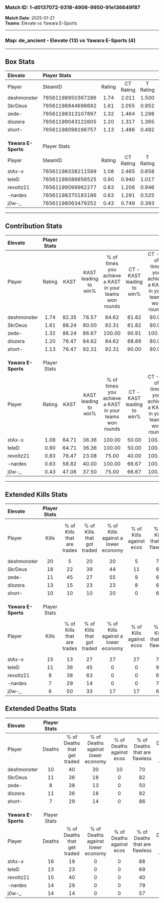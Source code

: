 ### Match ID: 1-d0137072-9318-4906-9950-91e136649f87  
**Match Date**: 2025-01-21  
**Teams**: Elevate vs Yawara E-Sports  

---  

### **Map**: de_ancient - Elevate (13) vs Yawara E-Sports (4)  
---  

## Box Stats  

| **Elevate**         | Player Stats      |        |           |          |       |       |       |         |        |      |     |
| :- | :- | :-: | :-: | :-: | :-: | :-: | :-: | :-: | :-: | :-: | :-: |
| Player              | SteamID           | Rating | CT Rating | T Rating | KAST  |  ADR  | Kills | Assists | Deaths | K/D  | HS% |
| deshmonster         | 76561198950367286 |  1.74  |   2.011   |  1.500   | 82.35 | 110.0 |  20   |    3    |   10   | 2.00 | 30  |
| SkrDeus             | 76561198844698682 |  1.61  |   2.055   |  0.952   | 88.24 | 97.4  |  18   |    3    |   11   | 1.64 | 44  |
| zede-               | 76561198313107897 |  1.32  |   1.464   |  1.298   | 88.24 | 85.1  |  11   |    6    |   8    | 1.38 | 36  |
| diozera             | 76561199043122605 |  1.20  |   1.317   |  1.365   | 76.47 | 74.7  |  13   |    5    |   11   | 1.18 | 38  |
| short-              | 76561198098166757 |  1.13  |   1.486   |  0.492   | 76.47 | 63.3  |  10   |    3    |   7    | 1.43 | 20  |
|                     |                   |        |           |          |       |       |       |         |        |      |     |
|                     |                   |        |           |          |       |       |       |         |        |      |     |
|                     |                   |        |           |          |       |       |       |         |        |      |     |
| **Yawara E-Sports** | Player Stats      |        |           |          |       |       |       |         |        |      |     |
| Player              | SteamID           | Rating | CT Rating | T Rating | KAST  |  ADR  | Kills | Assists | Deaths | K/D  | HS% |
| stAx-x              | 76561198338211599 |  1.08  |   2.465   |  0.658   | 64.71 | 84.4  |  15   |    3    |   16   | 0.94 | 60  |
| teleD               | 76561198086856525 |  0.90  |   0.940   |  1.017   | 64.71 | 65.2  |  11   |    1    |   13   | 0.85 | 45  |
| revoltz21           | 76561199099962277 |  0.83  |   1.206   |  0.946   | 76.47 | 77.2  |   8   |    5    |   15   | 0.53 | 75  |
| -nardes             | 76561198370183186 |  0.63  |   1.291   |  0.525   | 58.82 | 56.9  |   7   |    6    |   14   | 0.50 | 57  |
| j0w-_               | 76561198063479252 |  0.43  |   0.749   |  0.393   | 47.06 | 47.5  |   6   |    2    |   14   | 0.43 | 50  |
---  

## Contribution Stats  

| **Elevate**         | Player Stats |       |                      |                                                        |                           |                                                             |                          |                                                            |
| :- | :-: | :-: | :-: | :-: | :-: | :-: | :-: | :-: |
| Player              |    Rating    | KAST  | KAST leading to win% | % of times you achieve a KAST in your teams won rounds | CT - KAST leading to win% | CT - % of times you achieve a KAST in your teams won rounds | T - KAST leading to win% | T - % of times you achieve a KAST in your teams won rounds |
| deshmonster         |     1.74     | 82.35 |        78.57         |                         84.62                          |           81.82           |                            90.00                            |          66.67           |                           66.67                            |
| SkrDeus             |     1.61     | 88.24 |        80.00         |                         92.31                          |           81.82           |                            90.00                            |          75.00           |                           100.00                           |
| zede-               |     1.32     | 88.24 |        86.67         |                         100.00                         |           90.91           |                           100.00                            |          75.00           |                           100.00                           |
| diozera             |     1.20     | 76.47 |        84.62         |                         84.62                          |           88.89           |                            80.00                            |          75.00           |                           100.00                           |
| short-              |     1.13     | 76.47 |        92.31         |                         92.31                          |           90.00           |                            90.00                            |          100.00          |                           100.00                           |
|                     |              |       |                      |                                                        |                           |                                                             |                          |                                                            |
|                     |              |       |                      |                                                        |                           |                                                             |                          |                                                            |
|                     |              |       |                      |                                                        |                           |                                                             |                          |                                                            |
| **Yawara E-Sports** | Player Stats |       |                      |                                                        |                           |                                                             |                          |                                                            |
| Player              |    Rating    | KAST  | KAST leading to win% | % of times you achieve a KAST in your teams won rounds | CT - KAST leading to win% | CT - % of times you achieve a KAST in your teams won rounds | T - KAST leading to win% | T - % of times you achieve a KAST in your teams won rounds |
| stAx-x              |     1.08     | 64.71 |        36.36         |                         100.00                         |           50.00           |                           100.00                            |          28.57           |                           100.00                           |
| teleD               |     0.90     | 64.71 |        36.36         |                         100.00                         |           50.00           |                           100.00                            |          28.57           |                           100.00                           |
| revoltz21           |     0.83     | 76.47 |        23.08         |                         75.00                          |           40.00           |                           100.00                            |          12.50           |                           50.00                            |
| -nardes             |     0.63     | 58.82 |        40.00         |                         100.00                         |           66.67           |                           100.00                            |          28.57           |                           100.00                           |
| j0w-_               |     0.43     | 47.06 |        37.50         |                         75.00                          |           66.67           |                           100.00                            |          20.00           |                           50.00                            |
---  

## Extended Kills Stats  

| **Elevate**         | Player Stats |                            |                            |                                    |                         |                              |                                 |                                       |                    |           |
| :- | :-: | :-: | :-: | :-: | :-: | :-: | :-: | :-: | :-: | :-: |
| Player              |    Kills     | % of Kills that are trades | % of Kills that got traded | % of Kills against a lower economy | % of Kills against ecos | % of Kills that are flawless | % of Kills that are close duels | % of Kills that are assisted by flash | Pistol Round Kills | AWP Kills |
| deshmonster         |      20      |             5              |             20             |                 20                 |            5            |              75              |                5                |                   0                   |         3          |     9     |
| SkrDeus             |      18      |             22             |             39             |                 44                 |           11            |              67              |               11                |                   6                   |         1          |     0     |
| zede-               |      11      |             45             |             27             |                 55                 |            9            |              64              |                0                |                  18                   |         0          |     0     |
| diozera             |      13      |             15             |             23             |                 23                 |            8            |              62              |               15                |                  15                   |         2          |     0     |
| short-              |      10      |             10             |             10             |                 20                 |            0            |              60              |               10                |                  10                   |         0          |     0     |
|                     |              |                            |                            |                                    |                         |                              |                                 |                                       |                    |           |
|                     |              |                            |                            |                                    |                         |                              |                                 |                                       |                    |           |
|                     |              |                            |                            |                                    |                         |                              |                                 |                                       |                    |           |
| **Yawara E-Sports** | Player Stats |                            |                            |                                    |                         |                              |                                 |                                       |                    |           |
| Player              |    Kills     | % of Kills that are trades | % of Kills that got traded | % of Kills against a lower economy | % of Kills against ecos | % of Kills that are flawless | % of Kills that are close duels | % of Kills that are assisted by flash | Pistol Round Kills | AWP Kills |
| stAx-x              |      15      |             13             |             27             |                 27                 |           27            |              73              |                0                |                  13                   |         3          |     0     |
| teleD               |      11      |             36             |             45             |                 0                  |            0            |              91              |                0                |                   9                   |         0          |     0     |
| revoltz21           |      8       |             38             |             63             |                 0                  |            0            |              63              |               13                |                  25                   |         1          |     0     |
| -nardes             |      7       |             29             |             14             |                 0                  |            0            |              71              |                0                |                   0                   |         2          |     1     |
| j0w-_               |      6       |             50             |             33             |                 17                 |           17            |              67              |               17                |                   0                   |         0          |     0     |
## Extended Deaths Stats  

| **Elevate**         | Player Stats |                             |                                   |                          |                               |                            |                           |               |
| :- | :-: | :-: | :-: | :-: | :-: | :-: | :-: | :-: |
| Player              |    Deaths    | % of Deaths that get traded | % of Deaths against lower economy | % of Deaths against ecos | % of Deaths that are flawless | % of Deaths that are close | % of Deaths while blinded | Deaths to AWP |
| deshmonster         |      10      |             40              |                30                 |            10            |              70               |             0              |             0             |       0       |
| SkrDeus             |      11      |             36              |                18                 |            0             |              82               |             0              |            18             |       0       |
| zede-               |      8       |             38              |                13                 |            0             |              50               |             13             |             0             |       1       |
| diozera             |      11      |             36              |                18                 |            0             |              82               |             9              |            18             |       0       |
| short-              |      7       |             29              |                14                 |            0             |              86               |             0              |            14             |       0       |
|                     |              |                             |                                   |                          |                               |                            |                           |               |
|                     |              |                             |                                   |                          |                               |                            |                           |               |
|                     |              |                             |                                   |                          |                               |                            |                           |               |
| **Yawara E-Sports** | Player Stats |                             |                                   |                          |                               |                            |                           |               |
| Player              |    Deaths    | % of Deaths that get traded | % of Deaths against lower economy | % of Deaths against ecos | % of Deaths that are flawless | % of Deaths that are close | % of Deaths while blinded | Deaths to AWP |
| stAx-x              |      16      |             19              |                 0                 |            0             |              88               |             6              |             0             |       4       |
| teleD               |      13      |             23              |                 0                 |            0             |              69               |             8              |            15             |       0       |
| revoltz21           |      15      |             40              |                 0                 |            0             |              40               |             20             |             0             |       2       |
| -nardes             |      14      |             29              |                 0                 |            0             |              79               |             0              |            21             |       1       |
| j0w-_               |      14      |             14              |                 0                 |            0             |              57               |             7              |             7             |       2       |
